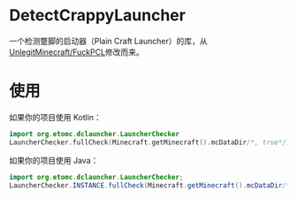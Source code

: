 # DetectCrappyLauncher

一个检测蹩脚的启动器（Plain Craft Launcher）的库，从[UnlegitMinecraft/FuckPCL](https://github.com/UnlegitMinecraft/FuckPCL)修改而来。

# 使用
如果你的项目使用 Kotlin：
~~~kotlin
import org.etomc.dclauncher.LauncherChecker
LauncherChecker.fullCheck(Minecraft.getMinecraft().mcDataDir/*, true*/) // boolean
~~~
如果你的项目使用 Java：
~~~java
import org.etomc.dclauncher.LauncherChecker;
LauncherChecker.INSTANCE.fullCheck(Minecraft.getMinecraft().mcDataDir/*, true*/);
~~~